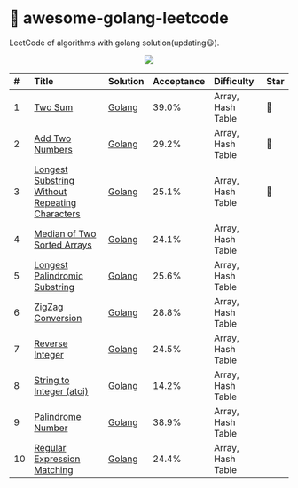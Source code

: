 # 📝 awesome-golang-leetcode

LeetCode of algorithms with golang solution(updating:smiley:).

<div align=center>
<img  src="https://github.com/kylesliu/awesome-golang-leetcode/tree/master/assets/images/LeetCode_nav.png"></img>
</div>


| #    | Title            |   Solution     |   Acceptance   |    Difficulty  |  Star          |
| :--- | :--------------- | :------------- | :------------- | :------------- | :------------- |
| 1    | [Two Sum][0001-url]  | [Golang][0001-golang] | 39.0%  |Array, Hash Table |:sparkling_heart:|
| 2    | [Add Two Numbers][0002-url]  | [Golang][0002-golang] | 29.2%  |Array, Hash Table |:sparkling_heart:|
| 3    | [Longest Substring Without Repeating Characters][0003-url]  | [Golang][0003-golang] | 25.1%  |Array, Hash Table |:sparkling_heart:|
| 4    | [Median of Two Sorted Arrays    ][0004-url]  | [Golang][0004-golang] | 24.1%  |Array, Hash Table | |
| 5    | [Longest Palindromic Substring ][0005-url]  | [Golang][0005-golang] | 	25.6%  |Array, Hash Table | |
| 6    | [ZigZag Conversion][0006-url]  | [Golang][0006-golang] |	28.8%  |Array, Hash Table | |
| 7    | [Reverse Integer][0007-url]  | [Golang][0007-golang] | 	24.5%  |Array, Hash Table | |
| 8    | [String to Integer (atoi)][0008-url]  | [Golang][0008-golang] | 	14.2%  |Array, Hash Table | |
| 9    | [Palindrome Number][0009-url]  | [Golang][0009-golang] | 38.9%  |Array, Hash Table | |
| 10   | [Regular Expression Matching][0010-url]  | [Golang][0010-golang] | 24.4%  |Array, Hash Table | |



[src]: https://github.com/kylesliu/awesome-golang-leetcode
[companies]: https://github.com/kylesliu/awesome-golang-leetcode/blob/master/Companies.md

[0001-url]: https://leetcode.com/problems/add-two-numbers
[0001-golang]: https://github.com/kylesliu/awesome-golang-leetcode/tree/master/src/0001.Two-Sum

[0002-url]: https://leetcode.com/problems/longest-substring-without-repeating-characters
[0002-golang]: https://github.com/kylesliu/awesome-golang-leetcode/tree/master/src/0002.Add-Two-Numbers

[0003-url]: https://leetcode.com/problems/longest-substring-without-repeating-characters
[0003-golang]: https://github.com/kylesliu/awesome-golang-leetcode/tree/master/src/0003.Longest-Substring-Without-Repeating-Characters

[0004-url]: https://leetcode.com/problems/median-of-two-sorted-arrays
[0004-golang]: https://github.com/kylesliu/awesome-golang-leetcode/tree/master/src/0001.Two-Sum

[0005-url]: https://leetcode.com/problems/longest-palindromic-substring
[0005-golang]: https://github.com/kylesliu/awesome-golang-leetcode/tree/master/src/0001.Two-Sum

[0006-url]: https://leetcode.com/problems/zigzag-conversion
[0006-golang]: https://github.com/kylesliu/awesome-golang-leetcode/tree/master/src/0006.ZigZag-Conversion

[0007-url]: https://leetcode.com/problems/reverse-integer
[0007-golang]: https://github.com/kylesliu/awesome-golang-leetcode/tree/master/src/0007.Reverse-Integer

[0008-url]: https://leetcode.com/problems/string-to-integer-atoi
[0008-golang]: https://github.com/kylesliu/awesome-golang-leetcode/tree/master/src/0008.String-to-Integer-atoi

[0009-url]: https://leetcode.com/problems/palindrome-number
[0009-golang]: https://github.com/kylesliu/awesome-golang-leetcode/tree/master/src/0009.Palindrome-Number

[0010-url]: https://leetcode.com/problems/regular-expression-matching
[0010-golang]: https://github.com/kylesliu/awesome-golang-leetcode/tree/master/src/0001.Two-Sum
